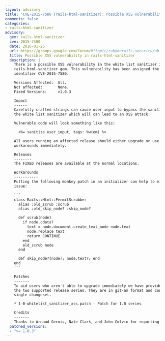 ```yaml
---
layout: advisory
title: 'CVE-2015-7580 (rails-html-sanitizer): Possible XSS vulnerability in rails-html-sanitizer'
comments: false
categories:
- rails-html-sanitizer
advisory:
  gem: rails-html-sanitizer
  cve: 2015-7580
  date: 2016-01-25
  url: https://groups.google.com/forum/#!topic/rubyonrails-security/uh--W4TDwmI
  title: Possible XSS vulnerability in rails-html-sanitizer
  description: |
    There is a possible XSS vulnerability in the white list sanitizer in the
    rails-html-sanitizer gem. This vulnerability has been assigned the CVE
    identifier CVE-2015-7580.

    Versions Affected:  All.
    Not affected:       None.
    Fixed Versions:     v1.0.3

    Impact
    ------
    Carefully crafted strings can cause user input to bypass the sanitization in
    the white list sanitizer which will can lead to an XSS attack.

    Vulnerable code will look something like this:

      <%= sanitize user_input, tags: %w(em) %>

    All users running an affected release should either upgrade or use one of the
    workarounds immediately.

    Releases
    --------
    The FIXED releases are available at the normal locations.

    Workarounds
    -----------
    Putting the following monkey patch in an initializer can help to mitigate the
    issue:

    ```
    class Rails::Html::PermitScrubber
      alias :old_scrub :scrub
      alias :old_skip_node? :skip_node?

      def scrub(node)
        if node.cdata?
          text = node.document.create_text_node node.text
          node.replace text
          return CONTINUE
        end
        old_scrub node
      end

      def skip_node?(node); node.text?; end
    end
    ```

    Patches
    -------
    To aid users who aren't able to upgrade immediately we have provided patches for
    the two supported release series. They are in git-am format and consist of a
    single changeset.

    * 1-0-whitelist_sanitizer_xss.patch - Patch for 1.0 series

    Credits
    -------
    Thanks to Arnaud Germis, Nate Clark, and John Colvin for reporting this issue.
  patched_versions:
  - ">= 1.0.3"
---
```

